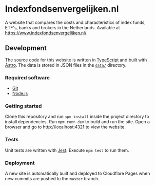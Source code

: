 # Indexfondsenvergelijken.nl

A website that compares the costs and characteristics of index funds, ETF's, banks and brokers in the Netherlands.
Available at https://www.indexfondsenvergelijken.nl/

## Development

The source code for this website is written in [TypeScript](https://www.typescriptlang.org/) and built
with [Astro](https://astro.build/).
The data is stored in JSON files in the [`data/`](data/) directory.

### Required software

- [Git](https://git-scm.com/book/en/v2/Getting-Started-Installing-Git)
- [Node.js](https://nodejs.org/en/download/)

### Getting started

Clone this repository and run `npm install` inside the project directory to install dependencies.
Run `npm runn dev` to build and run the site.
Open a browser and go to http://localhost:4321 to view the website.

### Tests

Unit tests are written with [Jest](https://jestjs.io/). Execute `npm test` to run them.

### Deployment

A new site is automatically built and deployed to Cloudflare Pages when new commits are pushed to the `master` branch.
